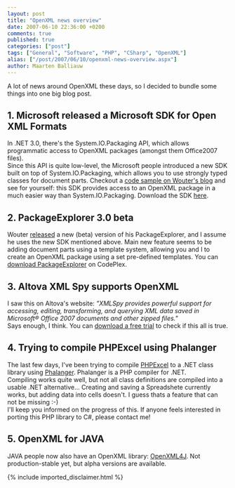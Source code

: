 ```yaml
---
layout: post
title: "OpenXML news overview"
date: 2007-06-10 22:36:00 +0200
comments: true
published: true
categories: ["post"]
tags: ["General", "Software", "PHP", "CSharp", "OpenXML"]
alias: ["/post/2007/06/10/openxml-news-overview.aspx"]
author: Maarten Balliauw
---
```

<p>A lot of news around OpenXML these days, so I decided to bundle some things into one big blog post. </p><h2>1. Microsoft released a Microsoft SDK for Open XML Formats</h2> <p>In .NET 3.0, there's the System.IO.Packaging API, which allows programmatic access to OpenXML packages (amongst them Office2007 files).<br>Since this API is quite low-level, the Microsoft people introduced a new SDK built on top of System.IO.Packaging, which allows you to use strongly typed classes for document parts. Checkout a <a href="http://blogs.infosupport.com/wouterv/archive/2007/06/05/APIs-for-Office-Open-XML.aspx" mce_href="http://blogs.infosupport.com/wouterv/archive/2007/06/05/APIs-for-Office-Open-XML.aspx">code sample on Wouter's blog</a> and see for yourself: this SDK provides access to an OpenXML package in a much easier way than System.IO.Packaging. Download the SDK <a href="http://www.microsoft.com/downloads/details.aspx?FamilyId=AD0B72FB-4A1D-4C52-BDB5-7DD7E816D046&amp;displaylang=en" mce_href="http://www.microsoft.com/downloads/details.aspx?FamilyId=AD0B72FB-4A1D-4C52-BDB5-7DD7E816D046&amp;displaylang=en">here</a>. </p><h2>2. PackageExplorer 3.0 beta</h2> <p>Wouter <a href="http://blogs.infosupport.com/wouterv/archive/2007/06/08/Package-Explorer-3.0-Beta.aspx" mce_href="http://blogs.infosupport.com/wouterv/archive/2007/06/08/Package-Explorer-3.0-Beta.aspx">released</a> a new (beta) version of his PackageExplorer, and I assume he uses the new SDK mentioned above. Main new feature seems to be adding document parts using a template system, allowing you and I to create an OpenXML package using a set pre-defined templates. You can <a href="http://www.codeplex.com/PackageExplorer" mce_href="http://www.codeplex.com/PackageExplorer">download PackageExplorer</a> on CodePlex. </p><h2>3. Altova XML Spy supports OpenXML</h2> <p>I saw this on Altova's website: <i>"XMLSpy provides powerful support for accessing, editing, transforming, and querying XML data saved in Microsoft® Office 2007 documents and other zipped files."</i><br>Says enough, I think. You can <a href="http://www.altova.com/features_office_2007.html" mce_href="http://www.altova.com/features_office_2007.html">download a free trial</a> to check if this all is true. </p><h2>4. Trying to compile PHPExcel using Phalanger</h2> <p>The last few days, I've been trying to compile <a href="http://www.phpexcel.net" mce_href="http://www.phpexcel.net">PHPExcel</a> to a .NET class library using <a href="http://www.php-compiler.net" mce_href="http://www.php-compiler.net">Phalanger</a>. Phalanger is a PHP compiler for .NET.<br>Compiling works quite well, but not all class definitions are compiled into a usable .NET alternative... Creating and saving a Spreadshete currently works, but adding data into cells doesn't. I guess thats a feature that can not be missing :-)<br>I'll keep you informed on the progress of this. If anyone feels interested in porting this PHP library to C#, please contact me! </p><h2>5. OpenXML for JAVA</h2> <p>JAVA people now also have an OpenXML library: <a href="http://www.openxml4j.org/" mce_href="http://www.openxml4j.org/">OpenXML4J</a>. Not production-stable yet, but alpha versions are available. </p>
{% include imported_disclaimer.html %}
